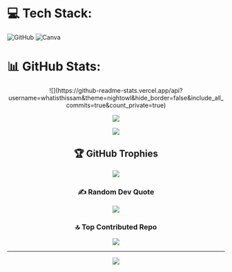 

# 💻 Tech Stack:
![GitHub](https://img.shields.io/badge/github-%23121011.svg?style=for-the-badge&logo=github&logoColor=white) ![Canva](https://img.shields.io/badge/Canva-%2300C4CC.svg?style=for-the-badge&logo=Canva&logoColor=white)


# 📊 GitHub Stats:

 <div align="center">
![](https://github-readme-stats.vercel.app/api?username=whatisthissam&theme=nightowl&hide_border=false&include_all_commits=true&count_private=true)<br/>


![](https://github-readme-streak-stats.herokuapp.com/?user=whatisthissam&theme=nightowl&hide_border=false)<br/>


![](https://github-readme-stats.vercel.app/api/top-langs/?username=whatisthissam&theme=nightowl&hide_border=false&include_all_commits=true&count_private=true&layout=compact)



## 🏆 GitHub Trophies
![](https://github-profile-trophy.vercel.app/?username=whatisthissam&theme=radical&no-frame=true&no-bg=false&margin-w=4)



### ✍️ Random Dev Quote
![](https://quotes-github-readme.vercel.app/api?type=vetical&theme=radical)



### 🔝 Top Contributed Repo
![](https://github-contributor-stats.vercel.app/api?username=whatisthissam&limit=5&theme=dark&combine_all_yearly_contributions=true)



---
[![](https://visitcount.itsvg.in/api?id=whatisthissam&icon=1&color=1)](https://visitcount.itsvg.in)

<!-- Proudly created with GPRM ( https://gprm.itsvg.in ) -->
